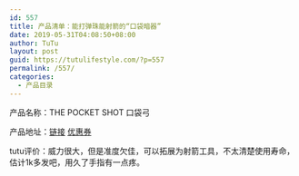 ```yaml
---
id: 557
title: 产品清单：能打弹珠能射箭的“口袋暗器”
date: 2019-05-31T04:08:50+08:00
author: TuTu
layout: post
guid: https://tutulifestyle.com/?p=557
permalink: /557/
categories:
  - 产品目录
---
```

<figure class="wp-block-embed">

<div class="wp-block-embed__wrapper">
</div></figure> 

产品名称：THE POCKET SHOT 口袋弓

产品地址：[链接](https://s.click.taobao.com/t?e=m%3D2%26s%3DjprO71KVFE4cQipKwQzePOeEDrYVVa64LKpWJ%2Bin0XLjf2vlNIV67nm9fngCnQdFByy0g7RzMQeGKb9cMF0Dpoaeh8sYdjMW8otqJjNa%2BLpj87bWQ%2BtwHBU0Ipi3CFg%2BdlVizn5T8SbUElP4YTd6YAIHGc4F4H7j5OzQY059MTWiZ%2BQMlGz6FQ%3D%3D&pvid=10_182.150.168.205_13197_1559163914506)&nbsp;[优惠券](https://uland.taobao.com/coupon/edetail?e=gZ5TVfYaEsPzX1yJ4zwwtvmWw9tmjydqbHB%2FdAlZ2XY%2BEJSFGblx%2FwpRFoCTMGyiBkAErbRyEancYboTll5k4VEDRGTw%2B0lX%2FT7zU9nwTnykI2H9LuLS0XKAJ%2BPgWPPriyW8jpyK0xWVLcBKv9qitcZA5V%2BUtN%2Fxt1W9VII%2B0BU%3D&af=1&pid=mm_429510118_526500330_108935400039)

tutu评价：威力很大，但是准度欠佳，可以拓展为射箭工具，不太清楚使用寿命，估计1k多发吧，用久了手指有一点疼。